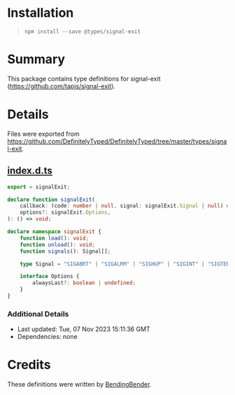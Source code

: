 # Installation
> `npm install --save @types/signal-exit`

# Summary
This package contains type definitions for signal-exit (https://github.com/tapjs/signal-exit).

# Details
Files were exported from https://github.com/DefinitelyTyped/DefinitelyTyped/tree/master/types/signal-exit.
## [index.d.ts](https://github.com/DefinitelyTyped/DefinitelyTyped/tree/master/types/signal-exit/index.d.ts)
````ts
export = signalExit;

declare function signalExit(
    callback: (code: number | null, signal: signalExit.Signal | null) => void,
    options?: signalExit.Options,
): () => void;

declare namespace signalExit {
    function load(): void;
    function unload(): void;
    function signals(): Signal[];

    type Signal = "SIGABRT" | "SIGALRM" | "SIGHUP" | "SIGINT" | "SIGTERM" | string;

    interface Options {
        alwaysLast?: boolean | undefined;
    }
}

````

### Additional Details
 * Last updated: Tue, 07 Nov 2023 15:11:36 GMT
 * Dependencies: none

# Credits
These definitions were written by [BendingBender](https://github.com/BendingBender).
